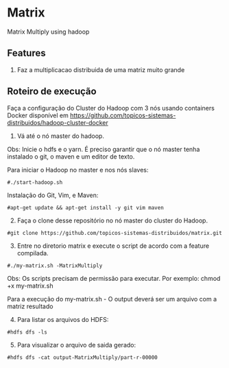# Matrix
Matrix Multiply using hadoop

Features
---
1. Faz a multiplicacao distribuida de uma matriz muito grande

Roteiro de execução
---
Faça a configuração do Cluster do Hadoop com 3 nós usando containers Docker disponível em https://github.com/topicos-sistemas-distribuidos/hadoop-cluster-docker

1. Vá até o nó master do hadoop. 

Obs: Inicie o hdfs e o yarn. É preciso garantir que o nó master tenha instalado o git, o maven e um editor de texto.  

Para iniciar o Hadoop no master e nos nós slaves:
```
#./start-hadoop.sh
```
Instalação do Git, Vim, e Maven:
```
#apt-get update && apt-get install -y git vim maven
```

2. Faça o clone desse repositório no nó master do cluster do Hadoop.
```
#git clone https://github.com/topicos-sistemas-distribuidos/matrix.git
```

3. Entre no diretorio matrix e execute o script de acordo com a feature compilada.
```
#./my-matrix.sh -MatrixMultiply
```
Obs: Os scripts precisam de permissão para executar. Por exemplo: chmod +x my-matrix.sh

Para a execução do my-matrix.sh - O output deverá ser um arquivo com a matriz resultado

4. Para listar os arquivos do HDFS:
```
#hdfs dfs -ls
```

5. Para visualizar o arquivo de saida gerado: 
```
#hdfs dfs -cat output-MatrixMultiply/part-r-00000
```
